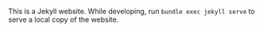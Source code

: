 This is a Jekyll website.  While developing, run `bundle exec jekyll serve` to
serve a local copy of the website.
